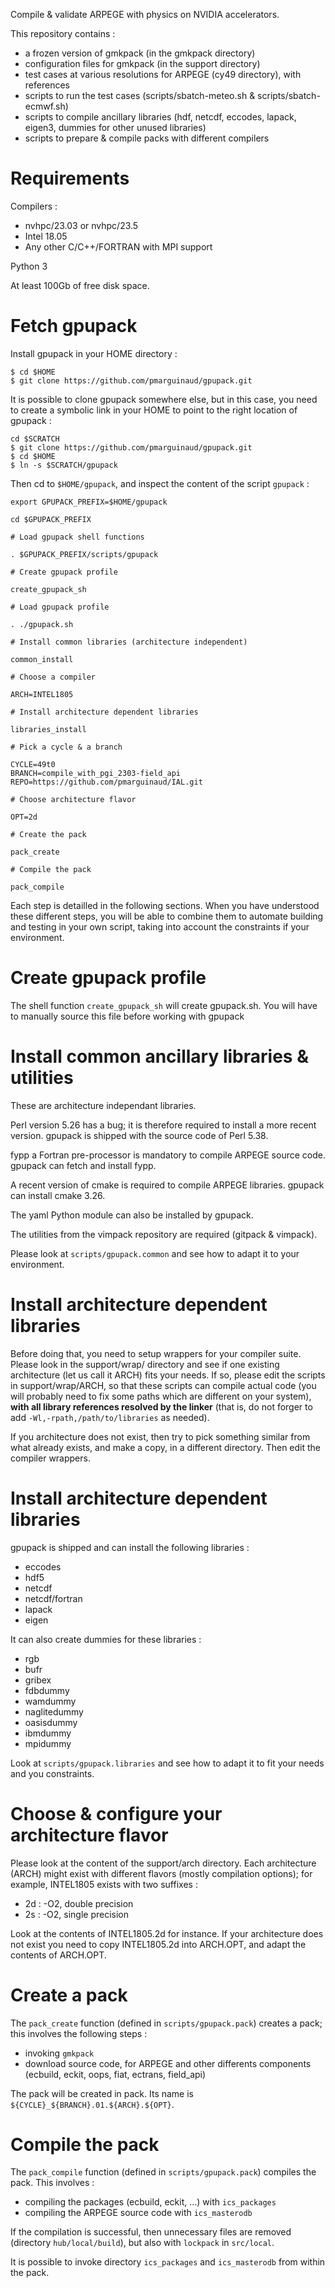 
Compile & validate ARPEGE with physics on NVIDIA accelerators.

This repository contains :

- a frozen version of gmkpack (in the gmkpack directory)
- configuration files for gmkpack (in the support directory)
- test cases at various resolutions for ARPEGE (cy49 directory), with references
- scripts to run the test cases (scripts/sbatch-meteo.sh & scripts/sbatch-ecmwf.sh)
- scripts to compile ancillary libraries (hdf, netcdf, eccodes, lapack, eigen3, dummies for other unused libraries)
- scripts to prepare & compile packs with different compilers

# Requirements

Compilers :

- nvhpc/23.03 or nvhpc/23.5
- Intel 18.05
- Any other C/C++/FORTRAN with MPI support

Python 3

At least 100Gb of free disk space.

# Fetch gpupack

Install gpupack in your HOME directory :

```
$ cd $HOME
$ git clone https://github.com/pmarguinaud/gpupack.git
```

It is possible to clone gpupack somewhere else, but in this case, you need to create a symbolic link in your HOME
to point to the right location of gpupack :

```
cd $SCRATCH
$ git clone https://github.com/pmarguinaud/gpupack.git
$ cd $HOME
$ ln -s $SCRATCH/gpupack
```

Then cd to `$HOME/gpupack`, and inspect the content of the script `gpupack` :

```
export GPUPACK_PREFIX=$HOME/gpupack

cd $GPUPACK_PREFIX

# Load gpupack shell functions

. $GPUPACK_PREFIX/scripts/gpupack

# Create gpupack profile

create_gpupack_sh

# Load gpupack profile

. ./gpupack.sh

# Install common libraries (architecture independent)

common_install

# Choose a compiler

ARCH=INTEL1805

# Install architecture dependent libraries

libraries_install  

# Pick a cycle & a branch

CYCLE=49t0
BRANCH=compile_with_pgi_2303-field_api
REPO=https://github.com/pmarguinaud/IAL.git

# Choose architecture flavor

OPT=2d

# Create the pack

pack_create 

# Compile the pack

pack_compile

```

Each step is detailled in the following sections. When you have understood these different steps, you 
will be able to combine them to automate building and testing in your own script, taking into account
the constraints if your environment.

# Create gpupack profile

The shell function `create_gpupack_sh` will create gpupack.sh. You will have to manually source this file
before working with gpupack

# Install common ancillary libraries & utilities

These are architecture independant libraries.

Perl version 5.26 has a bug; it is therefore required to install a more recent version. gpupack is shipped with 
the source code of Perl 5.38. 

fypp a Fortran pre-processor is mandatory to compile ARPEGE source code. gpupack can fetch and install fypp.

A recent version of cmake is required to compile ARPEGE libraries. gpupack can install cmake 3.26.

The yaml Python module can also be installed by gpupack.

The utilities from the vimpack repository are required (gitpack & vimpack).

Please look at `scripts/gpupack.common` and see how to adapt it to your environment. 

# Install architecture dependent libraries

Before doing that, you need to setup wrappers for your compiler suite. Please look in the support/wrap/ directory and 
see if one existing architecture (let us call it ARCH) fits your needs. If so, please edit the scripts in 
support/wrap/ARCH, so that these scripts can compile actual code (you will probably need to fix some paths which are
different on your system), **with all library references resolved by the linker** (that is, do not forger to add 
`-Wl,-rpath,/path/to/libraries` as needed).

If you architecture does not exist, then try to pick something similar from what already exists, and make a copy, 
in a different directory. Then edit the compiler wrappers.

# Install architecture dependent libraries

gpupack is shipped and can install the following libraries :

- eccodes
- hdf5
- netcdf
- netcdf/fortran
- lapack
- eigen

It can also create dummies for these libraries :

- rgb
- bufr
- gribex
- fdbdummy
- wamdummy
- naglitedummy
- oasisdummy
- ibmdummy
- mpidummy

Look at `scripts/gpupack.libraries` and see how to adapt it to fit your needs and you constraints.

# Choose & configure your architecture flavor

Please look at the content of the support/arch directory. Each architecture (ARCH) might exist with different
flavors (mostly compilation options); for example, INTEL1805 exists with two suffixes :
- 2d : -O2, double precision
- 2s : -O2, single precision

Look at the contents of INTEL1805.2d for instance. If your architecture does not exist you need to 
copy INTEL1805.2d into ARCH.OPT, and adapt the contents of ARCH.OPT.

# Create a pack 

The `pack_create` function (defined in `scripts/gpupack.pack`) creates a pack; this involves the following
steps :
- invoking `gmkpack`
- download source code, for ARPEGE and other differents components (ecbuild, eckit, oops, fiat, ectrans, field_api)

The pack will be created in pack. Its name is `${CYCLE}_${BRANCH}.01.${ARCH}.${OPT}`.

# Compile the pack

The `pack_compile` function (defined in `scripts/gpupack.pack`) compiles the pack. This involves :
- compiling the packages (ecbuild, eckit, ...) with `ics_packages`
- compiling the ARPEGE source code with `ics_masterodb`

If the compilation is successful, then unnecessary files are removed (directory `hub/local/build`), but also 
with `lockpack` in `src/local`.

It is possible to invoke directory `ics_packages` and `ics_masterodb` from within the pack.








